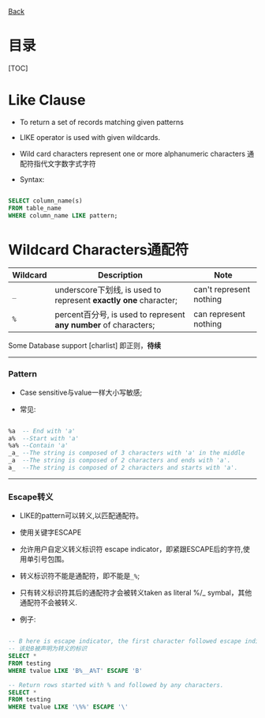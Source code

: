 [Back](../../index.md)

# 目录
[TOC]

# Like Clause

- To return a set of records matching given patterns

- LIKE operator is used with given wildcards.

- Wild card characters represent one or more alphanumeric characters
    通配符指代文字数字式字符

- Syntax:

```sql

SELECT column_name(s)
FROM table_name
WHERE column_name LIKE pattern;

```

# Wildcard Characters通配符

|Wildcard|Description|Note|
|---|---|---|
|`_`|underscore下划线, is used to represent **exactly one** character;|can't represent nothing|
|`%`|percent百分号, is used to represent **any number** of characters;|can represent nothing|


Some Database support [charlist]
即正则，**待续**

***

### Pattern

- Case sensitive与value一样大小写敏感;

- 常见:

```sql

%a  -- End with 'a'
a%  --Start with 'a'
%a% --Contain 'a'
_a_ --The string is composed of 3 characters with 'a' in the middle
_a  --The string is composed of 2 characters and ends with 'a'.
a_  --The string is composed of 2 characters and starts with 'a'.

```

***

### Escape转义

- LIKE的pattern可以转义,以匹配通配符。

- 使用关键字ESCAPE

- 允许用户自定义转义标识符 escape indicator，即紧跟ESCAPE后的字符,使用单引号包围。

- 转义标识符不能是通配符，即不能是`_%`;

- 只有转义标识符其后的通配符才会被转义taken as literal %/_ symbal，其他通配符不会被转义.

- 例子:

```sql

-- B here is escape indicator, the first character followed escape indicator escapes
-- 该处B被声明为转义的标识
SELECT *
FROM testing
WHERE tvalue LIKE 'B%__A%T' ESCAPE 'B'

-- Return rows started with % and followed by any characters.
SELECT *
FROM testing
WHERE tvalue LIKE '\%%' ESCAPE '\'

```


